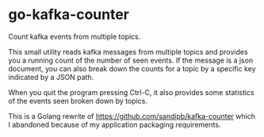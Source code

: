 # go-kafka-counter

Count kafka events from multiple topics.

This small utility reads kafka messages from multiple topics and provides you a
running count of the number of seen events. If the message is a json document,
you can also break down the counts for a topic by a specific key indicated by a
JSON path.

When you quit the program pressing Ctrl-C, it also provides some statistics of
the events seen broken down by topics.

This is a Golang rewrite of <https://github.com/sandipb/kafka-counter> which I abandoned
because of my application packaging requirements.
